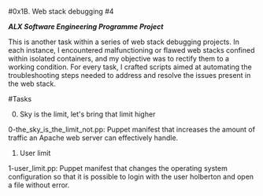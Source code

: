 #0x1B. Web stack debugging #4

***ALX Software Engineering Programme Project***


This is another task within a series of web stack debugging projects. In each instance, I encountered malfunctioning or flawed web stacks confined within isolated containers, and my objective was to rectify them to a working condition. For every task, I crafted scripts aimed at automating the troubleshooting steps needed to address and resolve the issues present in the web stack.

#Tasks

0. Sky is the limit, let's bring that limit higher

0-the_sky_is_the_limit_not.pp: Puppet manifest that increases the amount of traffic an Apache web server can effectively handle.

1. User limit

1-user_limit.pp: Puppet manifest that changes the operating system configuration so that it is possible to login with the user holberton and open a file without error.

